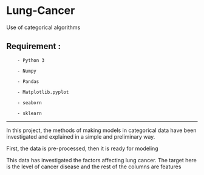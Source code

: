 # Lung-Cancer
Use of categorical algorithms

## Requirement :

        - Python 3
        
        - Numpy
        
        - Pandas
        
        - Matplotlib.pyplot
        
        - seaborn
        
        - sklearn
        

---

In this project, the methods of making models in categorical data have been investigated and explained in a simple and preliminary way.

First, the data is pre-processed, then it is ready for modeling

This data has investigated the factors affecting lung cancer. The target here is the level of cancer disease and the rest of the columns are features
